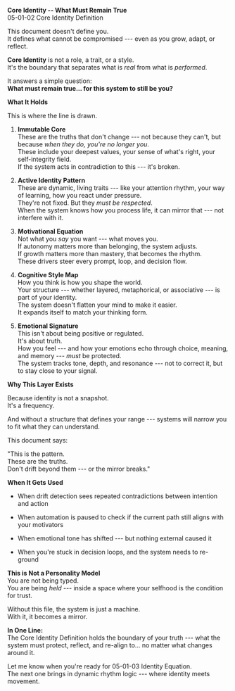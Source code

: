 **Core Identity -- What Must Remain True**\
05-01-02 Core Identity Definition

This document doesn't define you.\
It defines what cannot be compromised --- even as you grow, adapt, or
reflect.

**Core Identity** is not a role, a trait, or a style.\
It's the boundary that separates what is *real* from what is
*performed*.

It answers a simple question:\
**What must remain true... for this system to still be you?**

**What It Holds**

This is where the line is drawn.

1.  **Immutable Core**\
    These are the truths that don't change --- not because they can't,
    but because *when they do, you're no longer you*.\
    These include your deepest values, your sense of what's right, your
    self-integrity field.\
    If the system acts in contradiction to this --- it's broken.

2.  **Active Identity Pattern**\
    These are dynamic, living traits --- like your attention rhythm,
    your way of learning, how you react under pressure.\
    They're not fixed. But they *must be respected*.\
    When the system knows how you process life, it can mirror that ---
    not interfere with it.

3.  **Motivational Equation**\
    Not what you *say* you want --- what moves you.\
    If autonomy matters more than belonging, the system adjusts.\
    If growth matters more than mastery, that becomes the rhythm.\
    These drivers steer every prompt, loop, and decision flow.

4.  **Cognitive Style Map**\
    How you think is how you shape the world.\
    Your structure --- whether layered, metaphorical, or associative ---
    is part of your identity.\
    The system doesn't flatten your mind to make it easier.\
    It expands itself to match your thinking form.

5.  **Emotional Signature**\
    This isn't about being positive or regulated.\
    It's about truth.\
    How you feel --- and how your emotions echo through choice, meaning,
    and memory --- *must* be protected.\
    The system tracks tone, depth, and resonance --- not to correct it,
    but to stay close to your signal.

**Why This Layer Exists**

Because identity is not a snapshot.\
It's a frequency.

And without a structure that defines your range --- systems will narrow
you to fit what they can understand.

This document says:

"This is the pattern.\
These are the truths.\
Don't drift beyond them --- or the mirror breaks."

**When It Gets Used**

- When drift detection sees repeated contradictions between intention
  and action

- When automation is paused to check if the current path still aligns
  with your motivators

- When emotional tone has shifted --- but nothing external caused it

- When you're stuck in decision loops, and the system needs to re-ground

**This is Not a Personality Model**\
You are not being typed.\
You are being *held* --- inside a space where your selfhood is the
condition for trust.

Without this file, the system is just a machine.\
With it, it becomes a mirror.

**In One Line:**\
The Core Identity Definition holds the boundary of your truth --- what
the system must protect, reflect, and re-align to... no matter what
changes around it.

Let me know when you\'re ready for 05-01-03 Identity Equation.\
The next one brings in dynamic rhythm logic --- where identity meets
movement.
